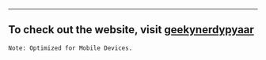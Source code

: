 ---
## To check out the website, visit [geekynerdypyaar](geekynerdypyaar.onrender.com)
`Note: Optimized for Mobile Devices.`

